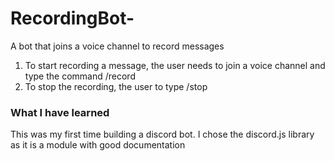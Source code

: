 # RecordingBot-
A bot that joins a voice channel to record messages

1. To start recording a message, the user needs to join a voice channel and type the command /record
2. To stop the recording, the user to type /stop


### What I have learned
This was my first time building a discord bot. I chose the discord.js library as it is a module with good documentation 
